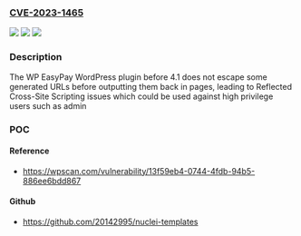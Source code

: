 ### [CVE-2023-1465](https://cve.mitre.org/cgi-bin/cvename.cgi?name=CVE-2023-1465)
![](https://img.shields.io/static/v1?label=Product&message=WP%20EasyPay&color=blue)
![](https://img.shields.io/static/v1?label=Version&message=0%3C%204.1%20&color=brighgreen)
![](https://img.shields.io/static/v1?label=Vulnerability&message=CWE-79%20Cross-Site%20Scripting%20(XSS)&color=brighgreen)

### Description

The WP EasyPay WordPress plugin before 4.1 does not escape some generated URLs before outputting them back in pages, leading to Reflected Cross-Site Scripting issues which could be used against high privilege users such as admin

### POC

#### Reference
- https://wpscan.com/vulnerability/13f59eb4-0744-4fdb-94b5-886ee6bdd867

#### Github
- https://github.com/20142995/nuclei-templates


